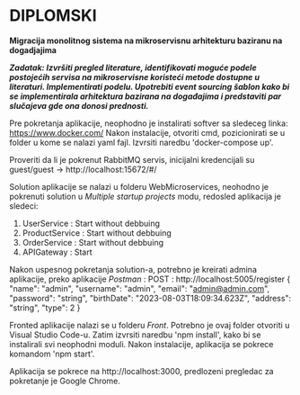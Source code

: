 # **DIPLOMSKI**
**Migracija monolitnog sistema na mikroservisnu arhitekturu baziranu na dogadjajima**

***Zadatak: Izvršiti pregled literature, identifikovati moguće podele postojećih servisa na mikroservisne koristeći metode dostupne u literaturi. Implementirati podelu. Upotrebiti event sourcing šablon kako bi se implementirala arhitektura bazirana na događajima i predstaviti par slučajeva gde ona donosi prednosti.***

Pre pokretanja aplikacije, neophodno je instalirati softver sa sledeceg linka: https://www.docker.com/ 
Nakon instalacije, otvoriti cmd, pozicionirati se u folder u kome se nalazi yaml fajl. Izvrsiti naredbu 'docker-compose up'.

Proveriti da li je pokrenut RabbitMQ servis, inicijalni kredencijali su guest/guest -> http://localhost:15672/#/

Solution aplikacije se nalazi u folderu WebMicroservices, neohodno je pokrenuti solution u *Multiple startup projects* modu, redosled aplikacija je sledeci:
  1. UserService : Start without debbuing
  2. ProductService : Start without debbuing
  3. OrderService : Start without debbuing
  4. APIGateway : Start 

Nakon uspesnog pokretanja solution-a, potrebno je kreirati admina aplikacije, preko aplikacije *Postman* :
  POST :
  http://localhost:5005/register
    {
        "name": "admin",
        "username": "admin",
        "email": "admin@admin.com",
        "password": "string",
        "birthDate": "2023-08-03T18:09:34.623Z",
        "address": "string",
        "type": 2
    }

Fronted aplikacije nalazi se u folderu *Front*. Potrebno je ovaj folder otvoriti u Visual Studio Code-u. Zatim izvrsiti naredbu 'npm install', kako bi se instalirali svi neophodni moduli. Nakon instalacije, aplikacija se pokrece komandom 'npm start'.

Aplikacija se pokrece na http://localhost:3000, predlozeni pregledac za pokretanje je Google Chrome.